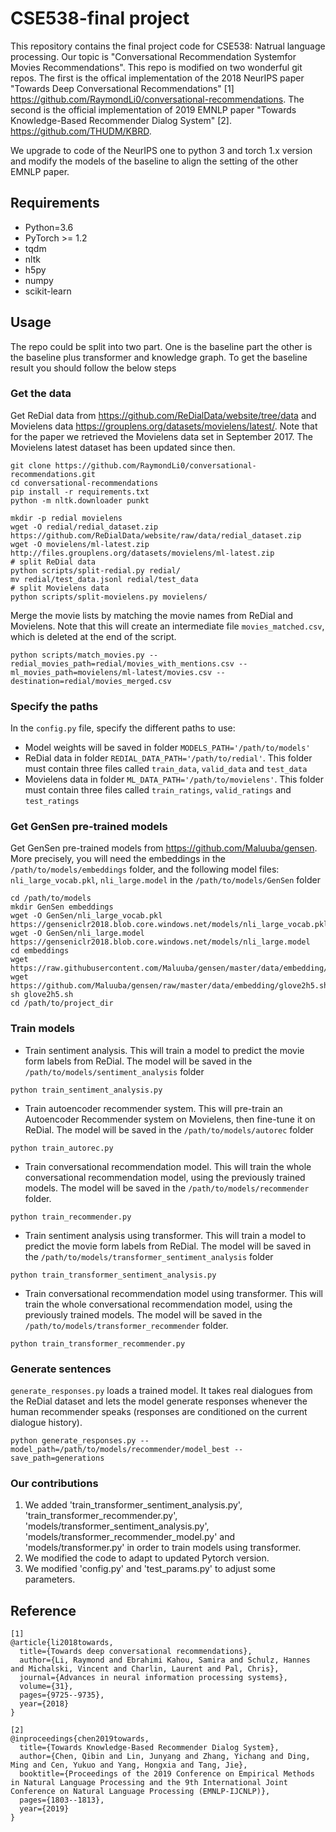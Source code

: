 # CSE538-final project

This repository contains the final project code for CSE538: Natrual language processing. Our topic is "Conversational Recommendation Systemfor Movies Recommendations". This repo is modified on two wonderful git repos. The first is the offical implementation of the 2018 NeurIPS paper "Towards Deep Conversational Recommendations" [1] https://github.com/RaymondLi0/conversational-recommendations. The second is the official implementation of 2019 EMNLP paper "Towards Knowledge-Based Recommender Dialog System" [2]. https://github.com/THUDM/KBRD.

We upgrade to code of the NeurIPS one to python 3 and torch 1.x version and modify the models of the baseline to align the setting of the other EMNLP paper.

## Requirements

- Python=3.6
- PyTorch >= 1.2
- tqdm
- nltk
- h5py
- numpy
- scikit-learn

## Usage
The repo could be split into two part. One is the baseline part the other is the baseline plus transformer and knowledge graph.  To get the baseline result you should follow the below steps

### Get the data
Get ReDial data from https://github.com/ReDialData/website/tree/data and Movielens data https://grouplens.org/datasets/movielens/latest/. Note that for the paper we retrieved the Movielens
data set in September 2017. The Movielens latest dataset has been updated since then.
```
git clone https://github.com/RaymondLi0/conversational-recommendations.git
cd conversational-recommendations
pip install -r requirements.txt
python -m nltk.downloader punkt

mkdir -p redial movielens
wget -O redial/redial_dataset.zip https://github.com/ReDialData/website/raw/data/redial_dataset.zip
wget -O movielens/ml-latest.zip http://files.grouplens.org/datasets/movielens/ml-latest.zip
# split ReDial data
python scripts/split-redial.py redial/
mv redial/test_data.jsonl redial/test_data
# split Movielens data
python scripts/split-movielens.py movielens/
```

Merge the movie lists by matching the movie names from ReDial and Movielens. Note that this will create an intermediate file `movies_matched.csv`, which is deleted at the end of the script.
```
python scripts/match_movies.py --redial_movies_path=redial/movies_with_mentions.csv --ml_movies_path=movielens/ml-latest/movies.csv --destination=redial/movies_merged.csv
```

### Specify the paths

In the `config.py` file, specify the different paths to use:

- Model weights will be saved in folder `MODELS_PATH='/path/to/models'`
- ReDial data in folder `REDIAL_DATA_PATH='/path/to/redial'`.
This folder must contain three files called `train_data`, `valid_data` and `test_data`
- Movielens data in folder `ML_DATA_PATH='/path/to/movielens'`.
This folder must contain three files called `train_ratings`, `valid_ratings` and `test_ratings`

### Get GenSen pre-trained models

Get GenSen pre-trained models from https://github.com/Maluuba/gensen.
More precisely, you will need the embeddings in the `/path/to/models/embeddings` folder, and 
the following model files: `nli_large_vocab.pkl`, `nli_large.model` in the `/path/to/models/GenSen` folder
```
cd /path/to/models
mkdir GenSen embeddings
wget -O GenSen/nli_large_vocab.pkl https://genseniclr2018.blob.core.windows.net/models/nli_large_vocab.pkl
wget -O GenSen/nli_large.model https://genseniclr2018.blob.core.windows.net/models/nli_large.model
cd embeddings
wget https://raw.githubusercontent.com/Maluuba/gensen/master/data/embedding/glove2h5.py
wget https://github.com/Maluuba/gensen/raw/master/data/embedding/glove2h5.sh
sh glove2h5.sh
cd /path/to/project_dir
```

### Train models

- Train sentiment analysis. This will train a model to predict the movie form labels from ReDial.
The model will be saved in the `/path/to/models/sentiment_analysis` folder
```
python train_sentiment_analysis.py
```
- Train autoencoder recommender system. This will pre-train an Autoencoder Recommender system on Movielens, then fine-tune it on ReDial.
The model will be saved in the `/path/to/models/autorec` folder 
```
python train_autorec.py
```
- Train conversational recommendation model. This will train the whole conversational recommendation model, using the previously trained models.
 The model will be saved in the `/path/to/models/recommender` folder.
```
python train_recommender.py
```
- Train sentiment analysis using transformer. This will train a model to predict the movie form labels from ReDial.
The model will be saved in the `/path/to/models/transformer_sentiment_analysis` folder
```
python train_transformer_sentiment_analysis.py
```
- Train conversational recommendation model using transformer. This will train the whole conversational recommendation model, using the previously trained models.
 The model will be saved in the `/path/to/models/transformer_recommender` folder.
```
python train_transformer_recommender.py
```
### Generate sentences
`generate_responses.py` loads a trained model. 
It takes real dialogues from the ReDial dataset and lets the model generate responses whenever the human recommender speaks
(responses are conditioned on the current dialogue history).
```
python generate_responses.py --model_path=/path/to/models/recommender/model_best --save_path=generations
```

### Our contributions
1. We added 'train_transformer_sentiment_analysis.py', 'train_transformer_recommender.py', 'models/transformer_sentiment_analysis.py', 'models/transformer_recommender_model.py' and 'models/transformer.py' in order to train models using transformer.
2. We modified the code to adapt to updated Pytorch version.
3. We modified 'config.py' and 'test_params.py' to adjust some parameters.

## Reference
```
[1]
@article{li2018towards,
  title={Towards deep conversational recommendations},
  author={Li, Raymond and Ebrahimi Kahou, Samira and Schulz, Hannes and Michalski, Vincent and Charlin, Laurent and Pal, Chris},
  journal={Advances in neural information processing systems},
  volume={31},
  pages={9725--9735},
  year={2018}
}

[2]
@inproceedings{chen2019towards,
  title={Towards Knowledge-Based Recommender Dialog System},
  author={Chen, Qibin and Lin, Junyang and Zhang, Yichang and Ding, Ming and Cen, Yukuo and Yang, Hongxia and Tang, Jie},
  booktitle={Proceedings of the 2019 Conference on Empirical Methods in Natural Language Processing and the 9th International Joint Conference on Natural Language Processing (EMNLP-IJCNLP)},
  pages={1803--1813},
  year={2019}
}
```
